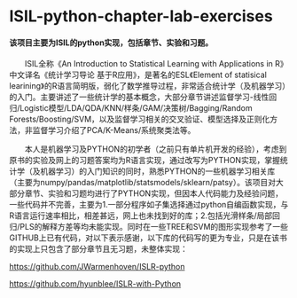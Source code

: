 # ISIL-python-chapter-lab-exercises
#### 该项目主要为ISIL的python实现，包括章节、实验和习题。
&emsp;&emsp;ISIL全称《An Introduction to Statistical Learning with Applications in R》中文译名《统计学习导论 基于R应用》，是著名的ESL《Element of statisical learining》的R语言简明版，弱化了数学推导过程，非常适合统计学（及机器学习）的入门。主要讲述了一些统计学的基本概念，大部分章节讲述监督学习-线性回归/Logistic模型/LDA/QDA/KNN/样条/GAM/决策树/Bagging/Random Forests/Boosting/SVM，以及监督学习相关的交叉验证、模型选择及正则化方法，非监督学习介绍了PCA/K-Means/系统聚类法等。

&emsp;&emsp;本人是机器学习及PYTHON的初学者（之前只有单片机开发的经验），考虑到原书的实验及网上的习题答案均为R语言实现，通过改写为PYTHON实现，掌握统计学（及机器学习）的入门知识的同时，熟悉PYTHON的一些机器学习相关库（主要为numpy/pandas/matplotlib/statsmodels/sklearn/patsy）。该项目对大部分章节、实验和习题均进行了PYTHON实现，但因本人代码能力及经验问题，一些代码并不完善，主要为1.一部分程序如子集选择通过python自编函数实现，与R语言运行速率相比，相差甚远，网上也未找到好的库；2.包括光滑样条/局部回归/PLS的解释方差等均未能实现。同时在一些TREE和SVM的图形实现参考了一些GITHUB上已有代码，对以下表示感谢，以下库的代码写的更为专业，只是在该书的实现上只包含了部分章节且无习题，未整体实现：

https://github.com/JWarmenhoven/ISLR-python

https://github.com/hyunblee/ISLR-with-Python

